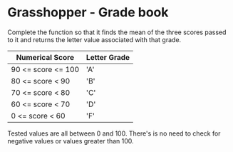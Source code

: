 # Grasshopper - Grade book

Complete the function so that it finds the mean of the three scores passed to it and returns the letter value associated
with that grade.

 Numerical Score    | Letter Grade 
--------------------|--------------
 90 <= score <= 100 | 'A'          
 80 <= score < 90   | 'B'          
 70 <= score < 80   | 'C'          
 60 <= score < 70   | 'D'          
 0 <= score < 60    | 'F'          

Tested values are all between 0 and 100. There's is no need to check for negative values or values greater than 100.
